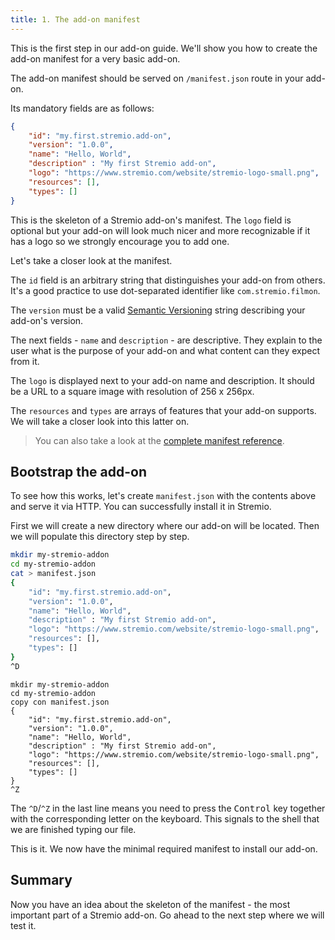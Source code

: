 ```yaml
---
title: 1. The add-on manifest
---
```


This is the first step in our add-on guide. We'll show you how to create the add-on manifest for a very basic add-on.

The add-on manifest should be served on `/manifest.json` route in your add-on.

Its mandatory fields are as follows:

```json
{
    "id": "my.first.stremio.add-on",
    "version": "1.0.0",
    "name": "Hello, World",
    "description" : "My first Stremio add-on",
    "logo": "https://www.stremio.com/website/stremio-logo-small.png",
    "resources": [],
    "types": []
}
```

This is the skeleton of a Stremio add-on's manifest. The `logo` field is optional but your add-on will look much nicer and more recognizable if it has a logo so we strongly encourage you to add one.

Let's take a closer look at the manifest.

The `id` field is an arbitrary string that distinguishes your add-on from others. It's a good practice to use dot-separated identifier like `com.stremio.filmon`.

The `version` must be a valid [Semantic Versioning](https://semver.org/) string describing your add-on's version.

The next fields - `name` and `description` - are descriptive. They explain to the user what is the purpose of your add-on and what content can they expect from it.

The `logo` is displayed next to your add-on name and description. It should be a URL to a square image with resolution of 256 x 256px.

The `resources` and `types` are arrays of features that your add-on supports. We will take a closer look into this latter on.

> You can also take a look at the [complete manifest reference](https://github.com/Stremio/stremio-addon-sdk/blob/master/docs/api/responses/manifest.md).

Bootstrap the add-on
---

To see how this works, let's create `manifest.json` with the contents above and serve it via HTTP. You can successfully install it in Stremio.

First we will create a new directory where our add-on will be located. Then we will populate this directory step by step.

<!--DOCUSAURUS_CODE_TABS-->
<!--bash-->
```bash
mkdir my-stremio-addon
cd my-stremio-addon
cat > manifest.json
{
    "id": "my.first.stremio.add-on",
    "version": "1.0.0",
    "name": "Hello, World",
    "description" : "My first Stremio add-on",
    "logo": "https://www.stremio.com/website/stremio-logo-small.png",
    "resources": [],
    "types": []
}
^D
```
<!--cmd-->
```batch
mkdir my-stremio-addon
cd my-stremio-addon
copy con manifest.json
{
    "id": "my.first.stremio.add-on",
    "version": "1.0.0",
    "name": "Hello, World",
    "description" : "My first Stremio add-on",
    "logo": "https://www.stremio.com/website/stremio-logo-small.png",
    "resources": [],
    "types": []
}
^Z
```
<!--END_DOCUSAURUS_CODE_TABS-->

The `^D`/`^Z` in the last line means you need to press the <kbd>Control</kbd> key together with the corresponding letter on the keyboard. This signals to the shell that we are finished typing our file.

This is it. We now have the minimal required manifest to install our add-on.

Summary
---

Now you have an idea about the skeleton of the manifest - the most important part of a Stremio add-on. Go ahead to the next step where we will test it.

